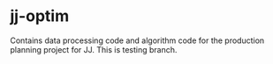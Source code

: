 # jj-optim
Contains data processing code and algorithm code for the production planning project for JJ. This is testing branch. 
